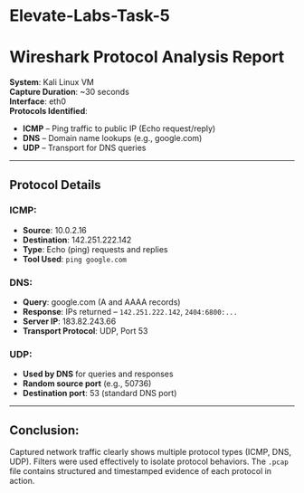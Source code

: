 # Elevate-Labs-Task-5

# Wireshark Protocol Analysis Report

**System**: Kali Linux VM  
**Capture Duration**: ~30 seconds  
**Interface**: eth0  
**Protocols Identified**:
- **ICMP** – Ping traffic to public IP (Echo request/reply)
- **DNS** – Domain name lookups (e.g., google.com)
- **UDP** – Transport for DNS queries

---

## Protocol Details

### ICMP:
- **Source**: 10.0.2.16
- **Destination**: 142.251.222.142
- **Type**: Echo (ping) requests and replies
- **Tool Used**: `ping google.com`

### DNS:
- **Query**: google.com (A and AAAA records)
- **Response**: IPs returned – `142.251.222.142`, `2404:6800:...`
- **Server IP**: 183.82.243.66
- **Transport Protocol**: UDP, Port 53

### UDP:
- **Used by DNS** for queries and responses
- **Random source port** (e.g., 50736)
- **Destination port**: 53 (standard DNS port)

---

## Conclusion:
Captured network traffic clearly shows multiple protocol types (ICMP, DNS, UDP). Filters were used effectively to isolate protocol behaviors. The `.pcap` file contains structured and timestamped evidence of each protocol in action.
